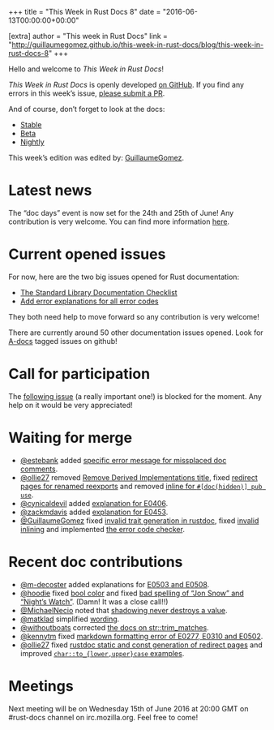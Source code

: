 +++
title = "This Week in Rust Docs 8"
date = "2016-06-13T00:00:00+00:00"

[extra]
author = "This week in Rust Docs"
link = "http://guillaumegomez.github.io/this-week-in-rust-docs/blog/this-week-in-rust-docs-8"
+++
<p>Hello and welcome to <em>This Week in Rust Docs</em>!</p>

<p><em>This Week in Rust Docs</em> is openly developed <a href="https://github.com/GuillaumeGomez/this-week-in-rust-docs">on GitHub</a>.
If you find any errors in this week’s issue, <a href="https://github.com/GuillaumeGomez/this-week-in-rust-docs/pulls">please submit a PR</a>.</p>

<p>And of course, don’t forget to look at the docs:</p>

<ul>
  <li><a href="https://doc.rust-lang.org/">Stable</a></li>
  <li><a href="http://doc.rust-lang.org/beta/">Beta</a></li>
  <li><a href="http://doc.rust-lang.org/nightly/">Nightly</a></li>
</ul>

<p>This week’s edition was edited by: <a href="https://github.com/GuillaumeGomez">GuillaumeGomez</a>.</p>

<h1 id="latest-news">Latest news</h1>

<p>The “doc days” event is now set for the 24th and 25th of June! Any contribution is very welcome. You can find more information <a href="https://facility9.com/2016/06/announcing-rust-doc-days/">here</a>.</p>

<h1 id="current-opened-issues">Current opened issues</h1>

<p>For now, here are the two big issues opened for Rust documentation:</p>

<ul>
  <li><a href="https://github.com/rust-lang/rust/issues/29329">The Standard Library Documentation Checklist</a></li>
  <li><a href="https://github.com/rust-lang/rust/issues/32777">Add error explanations for all error codes</a></li>
</ul>

<p>They both need help to move forward so any contribution is very welcome!</p>

<p>There are currently around 50 other documentation issues opened. Look for <a href="https://github.com/rust-lang/rust/issues?q=is%3Aopen+is%3Aissue+label%3AA-docs">A-docs</a> tagged issues on github!</p>

<h1 id="call-for-participation">Call for participation</h1>

<p>The <a href="https://github.com/rust-lang/rust/issues/33772">following issue</a> (a really important one!) is blocked for the moment. Any help on it would be very appreciated!</p>

<h1 id="waiting-for-merge">Waiting for merge</h1>

<ul>
  <li><a href="https://github.com/estebank">@estebank</a> added <a href="https://github.com/rust-lang/rust/pull/33922">specific error message for missplaced doc comments</a>.</li>
  <li><a href="https://github.com/ollie27">@ollie27</a> removed <a href="https://github.com/rust-lang/rust/pull/34105">Remove Derived Implementations title</a>, fixed <a href="https://github.com/rust-lang/rust/pull/34245">redirect pages for renamed reexports</a> and removed <a href="https://github.com/rust-lang/rust/pull/34232">inline for <code class="highlighter-rouge">#[doc(hidden)] pub use</code></a>.</li>
  <li><a href="https://github.com/cynicaldevil">@cynicaldevil</a> added <a href="https://github.com/rust-lang/rust/pull/34230">explanation for E0406</a>.</li>
  <li><a href="https://github.com/zackmdavis">@zackmdavis</a> added <a href="https://github.com/rust-lang/rust/pull/34242">explanation for E0453</a>.</li>
  <li><a href="https://github.com/GuillaumeGomez">@GuillaumeGomez</a> fixed <a href="https://github.com/rust-lang/rust/pull/33935">invalid trait generation in rustdoc</a>, fixed <a href="https://github.com/rust-lang/rust/pull/34234">invalid inlining</a> and implemented <a href="https://github.com/rust-lang/rust/pull/34186">the error code checker</a>.</li>
</ul>

<h1 id="recent-doc-contributions">Recent doc contributions</h1>

<ul>
  <li><a href="https://github.com/m-decoster">@m-decoster</a> added explanations for <a href="https://github.com/rust-lang/rust/pull/34133">E0503 and E0508</a>.</li>
  <li><a href="https://github.com/hoodie">@hoodie</a> fixed <a href="https://github.com/rust-lang/rust/pull/34138">bool color</a> and fixed <a href="https://github.com/rust-lang/rust/pull/34160">bad spelling of “Jon Snow” and “Night’s Watch”</a>. (Damn! It was a close call!!)</li>
  <li><a href="https://github.com/MichaelNecio">@MichaelNecio</a> noted that <a href="https://github.com/rust-lang/rust/pull/34125">shadowing never destroys a value</a>.</li>
  <li><a href="https://github.com/matklad">@matklad</a> simplified <a href="https://github.com/rust-lang/rust/pull/34145">wording</a>.</li>
  <li><a href="https://github.com/withoutboats">@withoutboats</a> corrected <a href="https://github.com/rust-lang/rust/pull/33645">the docs on str::trim_matches</a>.</li>
  <li><a href="https://github.com/kennytm">@kennytm</a> fixed <a href="https://github.com/rust-lang/rust/pull/34161">markdown formatting error of E0277, E0310 and E0502</a>.</li>
  <li><a href="https://github.com/ollie27">@ollie27</a> fixed <a href="https://github.com/rust-lang/rust/pull/34068">rustdoc static and const generation of redirect pages</a> and improved <a href="https://github.com/rust-lang/rust/pull/34165"><code class="highlighter-rouge">char::to_{lower,upper}case</code> examples</a>.</li>
</ul>

<h1 id="meetings">Meetings</h1>

<p>Next meeting will be on Wednesday 15th of June 2016 at 20:00 GMT on #rust-docs channel on irc.mozilla.org. Feel free to come!</p>
